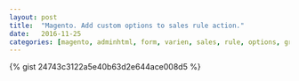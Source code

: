 ```yaml
---
layout: post
title:  "Magento. Add custom options to sales rule action."
date:   2016-11-25
categories: [magento, adminhtml, form, varien, sales, rule, options, group]
---
```


{% gist 24743c3122a5e40b63d2e644ace008d5 %}
